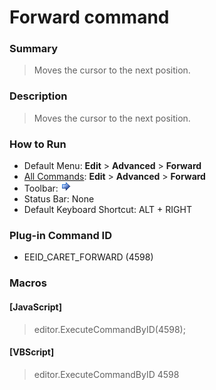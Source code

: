 # Forward command

### Summary

> Moves the cursor to the next position.

### Description

> Moves the cursor to the next position.

### How to Run

- Default Menu: **Edit** \> **Advanced** \> **Forward**
- [All Commands](../tools/all_commands): **Edit** \> **Advanced** \> **Forward**
- Toolbar:
![](../../images/emeditor12_forward_button.png)
- Status Bar: None
- Default Keyboard Shortcut: ALT + RIGHT

### Plug-in Command ID

- EEID\_CARET\_FORWARD (4598)

### Macros

#### \[JavaScript\]

> editor.ExecuteCommandByID(4598);

#### \[VBScript\]

> editor.ExecuteCommandByID 4598

